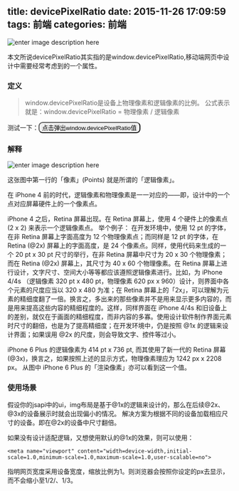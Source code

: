 title: devicePixelRatio
date: 2015-11-26 17:09:59
tags: 前端
categories: 前端
---
![enter image description here](http://7xnq6l.com1.z0.glb.clouddn.com/iphone-3.jpg)

本文所说devicePixelRatio其实指的是window.devicePixelRatio,移动端网页中设计中需要经常考虑到的一个属性。

<!--more-->

### 定义

> window.devicePixelRatio是设备上物理像素和逻辑像素的比例。
> 公式表示就是：window.devicePixelRatio = 物理像素 / 逻辑像素

测试一下：<button onclick="alert(window.devicePixelRatio);" class="btn btn-primary" type="button" style="border-radius: 9px">点击弹出window.devicePixelRatio值</button>

### 解释

![enter image description here](http://7xnq6l.com1.z0.glb.clouddn.com/iphone-4.jpg)

这张图中第一行的「像素」(Points) 就是所谓的「逻辑像素」。

在 iPhone 4 前的时代，逻辑像素和物理像素是一一对应的——即，设计中的一个点对应屏幕硬件上的一个像素点。 

iPhone 4 之后，Retina 屏幕出现。在 Retina 屏幕上，使用 4 个硬件上的像素点 (2 x 2) 来表示一个逻辑像素点。
举个例子：
在开发环境中，使用 12 pt 的字体，在非 Retina 屏幕上字面高度为 12 个物理像素点；而同样是 12 pt 的字体，在 Retina (@2x) 屏幕上的字面高度，是 24 个像素点。同样，使用代码来生成的一个 20 pt x 30 pt 尺寸的举行，在非 Retina 屏幕中尺寸为 20 x 30 个物理像素；而在 Retina (@2x) 屏幕上，其尺寸为 40 x 60 个物理像素。在 Retina 屏幕上进行设计，文字尺寸、空间大小等等都应该遵照逻辑像素进行。比如，为 iPhone 4/4s （逻辑像素 320 pt x 480 pt，物理像素 620 px x 960）设计，则界面中各个元素的尺度应当以 320 x 480 为准；在 Retina 屏幕上的「2x」，可以理解为元素的精细度翻了一倍。换言之，多出来的那些像素并不是用来显示更多内容的，而是用来提高这些内容的精细程度的。这样，同样界面在 iPhone 4/4s 和旧设备上的差别，就仅在于画面的精细程度，而非内容的多寡。使用设计软件制作界面元素时尺寸的翻倍，也是为了提高精细度；在开发环境中，仍是按照 @1x 的逻辑来设计界面；如果误用 @2x 的尺度，则会导致文字、控件等过小。

iPhone 6 Plus 的逻辑像素为 414 pt x 736 pt, 而其使用了新一代的 Retina 屏幕 (@3x)，换言之，如果按照上述的显示方式，物理像素理应为 1242 px x 2208 px。 从图中 iPhone 6 Plus 的「渲染像素」亦可以看到这一个值。

### 使用场景

假设你的jsapi中的ui，img布局是基于@1x的逻辑来设计的，那么在后续@2x、@3x的设备展示时就会出现偏小的情况。
解决方案为根据不同的设备加载相应尺寸的设备。即在@2x的设备中尺寸翻倍。

如果没有设计适配逻辑，又想使用默认的@1x的效果，则可以使用：

```
<meta name="viewport" content="width=device-width,initial-scale=1.0,minimum-scale=1.0,maximum-scale=1.0,user-scalable=no">
```

指明网页宽度采用设备宽度，缩放比例为1。则浏览器会按照你设定的px去显示，而不会缩小至1/2/、1/3。
